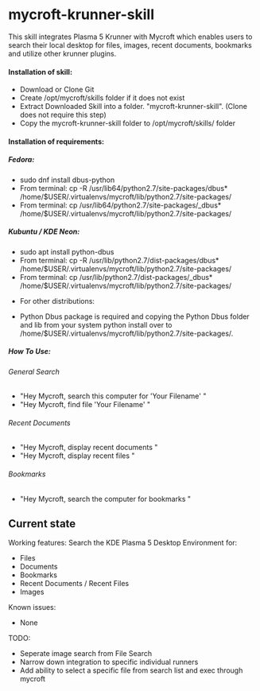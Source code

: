 # mycroft-krunner-skill
This skill integrates Plasma 5 Krunner with Mycroft which enables users to search their local desktop for files, images, recent documents, bookmarks and utilize other krunner plugins.

#### Installation of skill:
* Download or Clone Git
* Create /opt/mycroft/skills folder if it does not exist
* Extract Downloaded Skill into a folder. "mycroft-krunner-skill". (Clone does not require this step)
* Copy the mycroft-krunner-skill folder to /opt/mycroft/skills/ folder

#### Installation of requirements:
##### Fedora: 
- sudo dnf install dbus-python
- From terminal: cp -R /usr/lib64/python2.7/site-packages/dbus* /home/$USER/.virtualenvs/mycroft/lib/python2.7/site-packages/
- From terminal: cp /usr/lib64/python2.7/site-packages/_dbus* /home/$USER/.virtualenvs/mycroft/lib/python2.7/site-packages/

##### Kubuntu / KDE Neon: 
- sudo apt install python-dbus
- From terminal: cp -R /usr/lib/python2.7/dist-packages/dbus* /home/$USER/.virtualenvs/mycroft/lib/python2.7/site-packages/
- From terminal: cp /usr/lib/python2.7/dist-packages/_dbus* /home/$USER/.virtualenvs/mycroft/lib/python2.7/site-packages/

* For other distributions:
- Python Dbus package is required and copying the Python Dbus folder and lib from your system python install over to /home/$USER/.virtualenvs/mycroft/lib/python2.7/site-packages/.

##### How To Use: 
###### General Search
- "Hey Mycroft, search this computer for 'Your Filename' "
- "Hey Mycroft, find file 'Your Filename' "

###### Recent Documents
- "Hey Mycroft, display recent documents "
- "Hey Mycroft, display recent files "

###### Bookmarks
- "Hey Mycroft, search the computer for bookmarks "

## Current state

Working features:
Search the KDE Plasma 5 Desktop Environment for:
* Files
* Documents
* Bookmarks
* Recent Documents / Recent Files
* Images

Known issues:
* None

TODO:
* Seperate image search from File Search
* Narrow down integration to specific individual runners
* Add ability to select a specific file from search list and exec through mycroft
